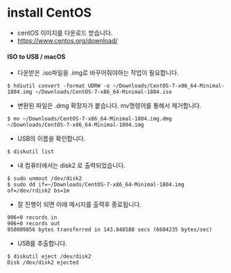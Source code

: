 # install CentOS
- centOS 이미지를 다운로드 받습니다.
- https://www.centos.org/download/

#### ISO to USB / macOS
- 다운받은 .iso파일을 .img로 바꾸어줘야하는 작업이 필요합니다.
```
$ hdiutil convert -format UDRW -o ~/Downloads/CentOS-7-x86_64-Minimal-1804.img ~/Downloads/CentOS-7-x86_64-Minimal-1804.iso
```

- 변환된 파일은 .dmg 확장자가 붙습니다. mv명령어를 통해서 제거합니다.
```
$ mv ~/Downloads/CentOS-7-x86_64-Minimal-1804.img.dmg ~/Downloads/CentOS-7-x86_64-Minimal-1804.img
```

- USB의 이름을 확인합니다.
```
$ diskutil list
```

- 내 컴퓨터에서는 disk2 로 출력되었습니다.

```
$ sudo unmout /dev/disk2
$ sudo dd if=~/Downloads/CentOS-7-x86_64-Minimal-1804.img of=/dev/rdisk2 bs=1m
```
- 잘 진행이 되면 아래 메시지를 출력후 종료됩니다.
```
906+0 records in
906+0 records out
950009856 bytes transferred in 143.848588 secs (6604235 bytes/sec)
```

- USB를 추출합니다.
```
$ diskutil eject /dev/disk2
Disk /dev/disk2 ejected
```

